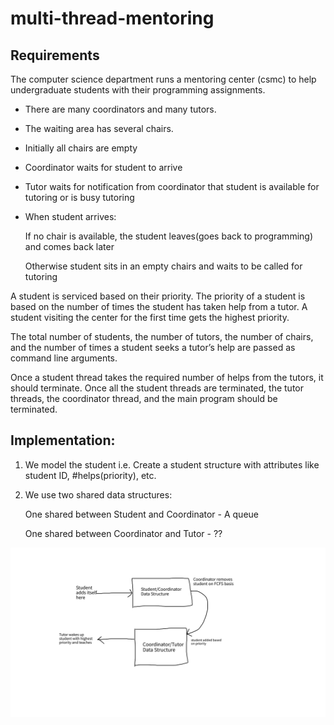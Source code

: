 # multi-thread-mentoring

## Requirements
The computer science department runs a mentoring center (csmc) to help undergraduate students with their programming assignments.

- There are many coordinators and many tutors. 
- The waiting area has several chairs.
- Initially all chairs are empty
- Coordinator waits for student to arrive
- Tutor waits for notification from coordinator that student is available for tutoring or is busy tutoring
- When student arrives:

  If no chair is available, the student leaves(goes back to programming) and comes back later
  
    Otherwise student sits in an empty chairs and waits to be called for tutoring


A student is serviced based on their priority. The priority of a student is based on the number of times the student has taken help from a tutor.
A student visiting the center for the first time gets the highest priority.

The total number of students, the number of tutors, the number of chairs, and the number of times a student seeks a tutor’s help are passed as command line arguments.

Once a student thread takes the required number of helps from the tutors, it should terminate. 
Once all the student threads are terminated, the tutor threads, the coordinator thread, and the main program should be terminated.


## Implementation:
1. We model the student i.e. Create a student structure with attributes like student ID, #helps(priority), etc.
2. We use two shared data structures:
    
    One shared between Student and Coordinator - A queue

    One shared between Coordinator and Tutor - ??

![](Drawing.png)